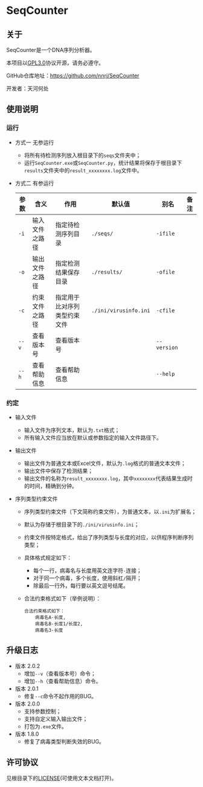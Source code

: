 # SeqCounter

## 关于

SeqCounter是一个DNA序列分析器。

本项目以[GPL3.0](./LICENSE)协议开源，请务必遵守。

GitHub仓库地址：https://github.com/nnrj/SeqCounter

开发者：天河何处

## 使用说明

### 运行

- 方式一 无参运行

  - 将所有待检测序列放入根目录下的`seqs`文件夹中；
  - 运行`SeqCounter.exe`或`SeqCounter.py`，统计结果将保存于根目录下`results`文件夹中的`result_xxxxxxxx.log`文件中。

- 方式二 有参运行

  | 参数  | 含义           | 作用                         | 默认值                | 别名        | 备注 |
  | ----- | -------------- | ---------------------------- | --------------------- | ----------- | ---- |
  | `-i`  | 输入文件之路径 | 指定待检测序列目录           | `./seqs/`             | `-ifile`    |      |
  | `-o`  | 输出文件之路径 | 指定检测结果保存目录         | `./results/`          | `-ofile`    |      |
  | `-c`  | 约束文件之路径 | 指定用于比对序列类型约束文件 | `./ini/virusinfo.ini` | `-cfile`    |      |
  | `--v` | 查看版本号     | 查看版本号                   |                       | `--version` |      |
  | `--h` | 查看帮助信息   | 查看帮助信息                 |                       | `--help`    |      |

### 约定

- 输入文件
  - 输入文件为序列文本，默认为`.txt`格式；
  - 所有输入文件应当放在默认或参数指定的输入文件路径下。
- 输出文件
  - 输出文件为普通文本或Excel文件，默认为`.log`格式的普通文本文件；
  - 输出文件中保存了检测结果；
  - 输出文件的名称为`result_xxxxxxxx.log`，其中`xxxxxxxx`代表结果生成时的时间，精确到分钟。

- 序列类型约束文件

  - 序列类型约束文件（下文简称约束文件），为普通文本，以`.ini`为扩展名；

  - 默认为存储于根目录下的`./ini/virusinfo.ini`；

  - 约束文件按特定格式，给出了序列类型与长度的对应，以供程序判断序列类型；

  - 具体格式规定如下：

    - 每个一行，病毒名与长度用英文连字符`-`连接；
    - 对于同一个病毒，多个长度，使用斜杠`/`隔开；
    - 除最后一行外，每行要以英文逗号结尾。

  - 合法约束格式如下（举例说明）：

    ```pr
    合法约束格式如下：
    	病毒名A-长度,
    	病毒名B-长度1/长度2,
    	病毒名3-长度
    ```

## 升级日志

- 版本 2.0.2
  - 增加`--v`（查看版本号）命令；
  - 增加`--h`（查看帮助信息）命令。
- 版本 2.0.1
  - 修复`--c`命令不起作用的BUG。
- 版本 2.0.0
  - 支持参数控制；
  - 支持自定义输入输出文件；
  - 打包为`.exe`文件。
- 版本 1.8.0
  - 修复了病毒类型判断失效的BUG。

## 许可协议

见根目录下的[LICENSE](./LICENSE)(可使用文本文档打开)。
